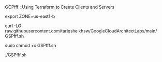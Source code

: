 GCPfff :  Using Terraform to Create Clients and Servers 

export ZONE=us-east1-b

curl -LO raw.githubusercontent.com/tariqsheikhsw/GoogleCloudArchitectLabs/main/GSPfff.sh

sudo chmod +x GSPfff.sh

./GSPfff.sh
